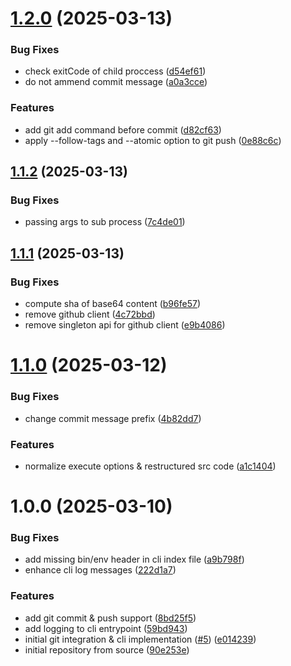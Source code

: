 # [1.2.0](https://github.com/tada5hi/hevi/compare/v1.1.2...v1.2.0) (2025-03-13)


### Bug Fixes

* check exitCode of child proccess ([d54ef61](https://github.com/tada5hi/hevi/commit/d54ef611fb8ead29fb156e91bbe094a10cb6694e))
* do not ammend commit message ([a0a3cce](https://github.com/tada5hi/hevi/commit/a0a3cce8166175b80a92bbc9bebe0a62f6f97d52))


### Features

* add git add command before commit ([d82cf63](https://github.com/tada5hi/hevi/commit/d82cf63f0c97fee749cd08cdaae7462f063936b0))
* apply --follow-tags and --atomic option to git push ([0e88c6c](https://github.com/tada5hi/hevi/commit/0e88c6c9dff89c63c4a0322429b6640e617320c2))

## [1.1.2](https://github.com/tada5hi/hevi/compare/v1.1.1...v1.1.2) (2025-03-13)


### Bug Fixes

* passing args to sub process ([7c4de01](https://github.com/tada5hi/hevi/commit/7c4de014ec7e6808fa0242e7b1e50183a6ee7c8e))

## [1.1.1](https://github.com/tada5hi/hevi/compare/v1.1.0...v1.1.1) (2025-03-13)


### Bug Fixes

* compute sha of base64 content ([b96fe57](https://github.com/tada5hi/hevi/commit/b96fe57ae0f507264e990b30c44cbb81dc30d096))
* remove github client ([4c72bbd](https://github.com/tada5hi/hevi/commit/4c72bbdef0b747be34bf07849a0bb28b64e02f00))
* remove singleton api for github client ([e9b4086](https://github.com/tada5hi/hevi/commit/e9b4086abb5d5f35e87209267f0e2b4c3e94b2cf))

# [1.1.0](https://github.com/tada5hi/hevi/compare/v1.0.0...v1.1.0) (2025-03-12)


### Bug Fixes

* change commit message prefix ([4b82dd7](https://github.com/tada5hi/hevi/commit/4b82dd75000c46ba95a34d470999d10a9efb78b5))


### Features

* normalize execute options & restructured src code ([a1c1404](https://github.com/tada5hi/hevi/commit/a1c14040f2fed590d56b7cfa95b220368b9681a1))

# 1.0.0 (2025-03-10)


### Bug Fixes

* add missing bin/env header in cli index file ([a9b798f](https://github.com/tada5hi/hevi/commit/a9b798f9e72efe8f6ce4de134fa855a0e57fed82))
* enhance cli log messages ([222d1a7](https://github.com/tada5hi/hevi/commit/222d1a7923e6d878d206af70982ba5f3b38f0b76))


### Features

* add git commit & push support ([8bd25f5](https://github.com/tada5hi/hevi/commit/8bd25f5e800e8f08775e2f398d7a45e68112b598))
* add logging to cli entrypoint ([59bd943](https://github.com/tada5hi/hevi/commit/59bd9433b0ce7ab3f88822cb5e85b688279d1ae8))
* initial git integration & cli implementation ([#5](https://github.com/tada5hi/hevi/issues/5)) ([e014239](https://github.com/tada5hi/hevi/commit/e0142390c9790f5ac43598e387091dcf975cc67a))
* initial repository from source ([90e253e](https://github.com/tada5hi/hevi/commit/90e253e32b5215b24705e46d010f0b5695193e13))
